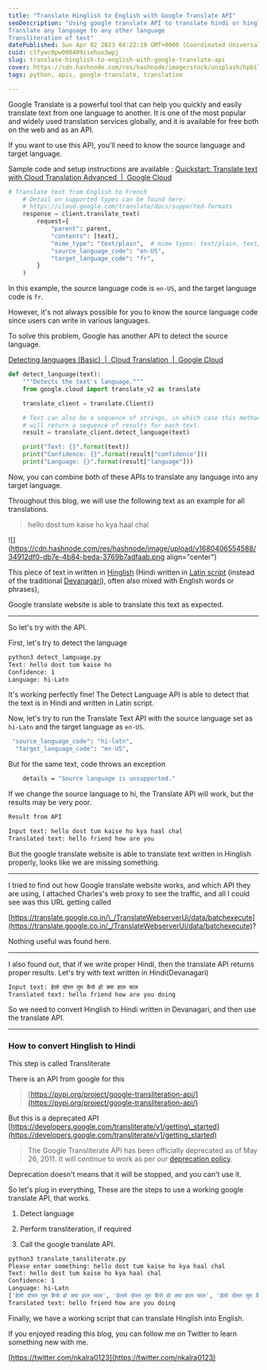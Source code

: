```yaml
---
title: "Translate Hinglish to English with Google Translate API"
seoDescription: "Using google translate API to translate hindi or hinglish to English
Translate any language to any other language 
Transliteration of text"
datePublished: Sun Apr 02 2023 04:22:19 GMT+0000 (Coordinated Universal Time)
cuid: clfywc0pw000409iiehux3wpj
slug: translate-hinglish-to-english-with-google-translate-api
cover: https://cdn.hashnode.com/res/hashnode/image/stock/unsplash/hpbiThVmsss/upload/2af7b687f69144249da575523b14110c.jpeg
tags: python, apis, google-translate, translation

---
```


Google Translate is a powerful tool that can help you quickly and easily translate text from one language to another. It is one of the most popular and widely used translation services globally, and it is available for free both on the web and as an API.

If you want to use this API, you'll need to know the source language and target language.

Sample code and setup instructions are available : [Quickstart: Translate text with Cloud Translation Advanced  |  Google Cloud](https://cloud.google.com/translate/docs/advanced/translate-text-advance)

```python
# Translate text from English to French
    # Detail on supported types can be found here:
    # https://cloud.google.com/translate/docs/supported-formats
    response = client.translate_text(
        request={
            "parent": parent,
            "contents": [text],
            "mime_type": "text/plain",  # mime types: text/plain, text/html
            "source_language_code": "en-US",
            "target_language_code": "fr",
        }
    )
```

In this example, the source language code is `en-US`, and the target language code is `fr`.

However, it's not always possible for you to know the source language code since users can write in various languages.

To solve this problem, Google has another API to detect the source language.

[Detecting languages (Basic)  |  Cloud Translation  |  Google Cloud](https://cloud.google.com/translate/docs/basic/detecting-language)

```python
def detect_language(text):
    """Detects the text's language."""
    from google.cloud import translate_v2 as translate

    translate_client = translate.Client()

    # Text can also be a sequence of strings, in which case this method
    # will return a sequence of results for each text.
    result = translate_client.detect_language(text)

    print("Text: {}".format(text))
    print("Confidence: {}".format(result["confidence"]))
    print("Language: {}".format(result["language"]))
```

Now, you can combine both of these APIs to translate any language into any target language.

Throughout this blog, we will use the following text as an example for all translations.

> hello dost tum kaise ho kya haal chal

![](https://cdn.hashnode.com/res/hashnode/image/upload/v1680406554588/34912df0-db7e-4b84-beda-3769b7adfaab.png align="center")

This piece of text in written in [Hinglish](https://en.wikipedia.org/wiki/Hinglish) (Hindi written in [Latin script](https://en.wikipedia.org/wiki/Latin_script) (instead of the traditional [Devanagari](https://en.wikipedia.org/wiki/Devanagari)), often also mixed with English words or phrases),

Google translate website is able to translate this text as expected.

---

So let's try with the API.

First, let's try to detect the language

```bash
python3 detect_lamguage.py
Text: hello dost tum kaise ho
Confidence: 1
Language: hi-Latn
```

It's working perfectly fine! The Detect Language API is able to detect that the text is in Hindi and written in Latin script.

Now, let's try to run the Translate Text API with the source language set as `hi-Latn` and the target language as `en-US`.

```bash
 "source_language_code": "hi-latn",
  "target_language_code": "en-US",
```

But for the same text, code throws an exception

```bash
	details = "Source language is unsupported."
```

If we change the source language to hi, the Translate API will work, but the results may be very poor.

```bash
Result from API  

Input text: hello dost tum kaise ho kya haal chal
Translated text: hello friend how are you
```

But the google translate website is able to translate text written in Hinglish properly, looks like we are missing something.

---

I tried to find out how Google translate website works, and which API they are using, I attached Charles's web proxy to see the traffic, and all I could see was this URL getting called

[https://translate.google.co.in/\_/TranslateWebserverUi/data/batchexecute](https://translate.google.co.in/_/TranslateWebserverUi/data/batchexecute)?

Nothing useful was found here.

---

I also found out, that if we write proper Hindi, then the translate API returns proper results. Let's try with text written in Hindi(Devanagari)

```bash
Input text: हेलो दोस्त तुम कैसे हो क्या हाल चाल
Translated text: hello friend how are you doing
```

So we need to convert Hinglish to Hindi written in Devanagari, and then use the translate API.

---

### How to convert Hinglish to Hindi

This step is called Transliterate

There is an API from google for this

> [https://pypi.org/project/google-transliteration-api/](https://pypi.org/project/google-transliteration-api/)

But this is a deprecated API [https://developers.google.com/transliterate/v1/getting\_started](https://developers.google.com/transliterate/v1/getting_started)

> The Google Transliterate API has been officially deprecated as of May 26, 2011. It will continue to work as per our [deprecation policy](https://developers.google.com/transliterate/terms).

Deprecation doesn't means that it will be stopped, and you can't use it.

So let's plug in everything, These are the steps to use a working google translate API, that works.

1. Detect language
    
2. Perform transliteration, if required
    
3. Call the google translate API.
    

```bash
python3 translate_tansliterate.py
Please enter something: hello dost tum kaise ho kya haal chal
Text: hello dost tum kaise ho kya haal chal
Confidence: 1
Language: hi-Latn
['हेलो दोस्त तुम कैसे हो क्या हाल चाल', 'हेल्लो दोस्त तुम कैसे हो क्या हाल चाल', 'हेलो दोस्त तुम कैसे हो क्या हाल चल', 'हेल्लो दोस्त तुम कैसे हो क्या हाल चल', 'हेलो दोस्त तुम कैसी हो क्या हाल चाल', 'हेलो दोस्त तुम कइसे हो क्या हाल चाल']
Translated text: hello friend how are you doing
```

Finally, we have a working script that can translate Hinglish into English.

If you enjoyed reading this blog, you can follow me on Twitter to learn something new with me.

[https://twitter.com/nkalra0123](https://twitter.com/nkalra0123)